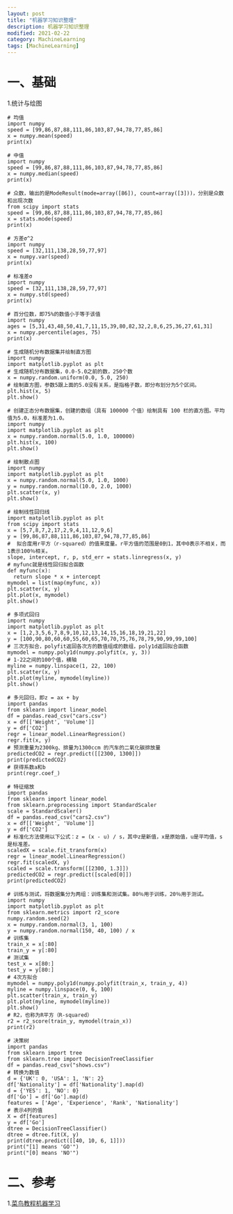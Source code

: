 ```yaml
---
layout: post
title: "机器学习知识整理"
description: 机器学习知识整理
modified: 2021-02-22
category: MachineLearning
tags: [MachineLearning]
---
```


# 一、基础

1.统计与绘图

    # 均值
    import numpy
    speed = [99,86,87,88,111,86,103,87,94,78,77,85,86]
    x = numpy.mean(speed)
    print(x)
    
    # 中值
    import numpy    
    speed = [99,86,87,88,111,86,103,87,94,78,77,85,86]
    x = numpy.median(speed)
    print(x)
    
    # 众数，输出的是ModeResult(mode=array([86]), count=array([3]))，分别是众数和出现次数
    from scipy import stats
    speed = [99,86,87,88,111,86,103,87,94,78,77,85,86]
    x = stats.mode(speed)
    print(x)
    
    # 方差σ^2
    import numpy
    speed = [32,111,138,28,59,77,97]
    x = numpy.var(speed)
    print(x)

    # 标准差σ
    import numpy
    speed = [32,111,138,28,59,77,97]
    x = numpy.std(speed)
    print(x)

    # 百分位数，即75%的数值小于等于该值
    import numpy
    ages = [5,31,43,48,50,41,7,11,15,39,80,82,32,2,8,6,25,36,27,61,31]
    x = numpy.percentile(ages, 75)
    print(x)
    
    # 生成随机分布数据集并绘制直方图
    import numpy
    import matplotlib.pyplot as plt
    # 生成随机分布数据集，0.0-5.0之前的数，250个数
    x = numpy.random.uniform(0.0, 5.0, 250)
    # 绘制直方图，参数5跟上面的5.0没有关系，是指格子数，即分布划分为5个区间。
    plt.hist(x, 5)
    plt.show()
    
    # 创建正态分布数据集，创建的数组（具有 100000 个值）绘制具有 100 栏的直方图。平均值为5.0，标准差为1.0。
    import numpy
    import matplotlib.pyplot as plt
    x = numpy.random.normal(5.0, 1.0, 100000)
    plt.hist(x, 100)
    plt.show()
    
    # 绘制散点图
    import numpy
    import matplotlib.pyplot as plt
    x = numpy.random.normal(5.0, 1.0, 1000)
    y = numpy.random.normal(10.0, 2.0, 1000)
    plt.scatter(x, y)
    plt.show()
    
    # 绘制线性回归线
    import matplotlib.pyplot as plt
    from scipy import stats
    x = [5,7,8,7,2,17,2,9,4,11,12,9,6]
    y = [99,86,87,88,111,86,103,87,94,78,77,85,86]
    #  拟合度用r平方（r-squared）的值来度量。r平方值的范围是0到1，其中0表示不相关，而1表示100％相关。
    slope, intercept, r, p, std_err = stats.linregress(x, y)
    # myfunc就是线性回归拟合函数
    def myfunc(x):
      return slope * x + intercept  
    mymodel = list(map(myfunc, x))
    plt.scatter(x, y)
    plt.plot(x, mymodel)
    plt.show()
    
    # 多项式回归
    import numpy
    import matplotlib.pyplot as plt
    x = [1,2,3,5,6,7,8,9,10,12,13,14,15,16,18,19,21,22]
    y = [100,90,80,60,60,55,60,65,70,70,75,76,78,79,90,99,99,100]
    # 三次方拟合，polyfit返回各次方的数值组成的数组，poly1d返回拟合函数
    mymodel = numpy.poly1d(numpy.polyfit(x, y, 3))
    # 1-22之间的100个值，横轴
    myline = numpy.linspace(1, 22, 100)
    plt.scatter(x, y)
    plt.plot(myline, mymodel(myline))
    plt.show()
    
    # 多元回归，即z = ax + by
    import pandas
    from sklearn import linear_model
    df = pandas.read_csv("cars.csv")
    x = df[['Weight', 'Volume']]
    y = df['CO2']
    regr = linear_model.LinearRegression()
    regr.fit(x, y)
    # 预测重量为2300kg、排量为1300ccm 的汽车的二氧化碳排放量
    predictedCO2 = regr.predict([[2300, 1300]])
    print(predictedCO2)
    # 获得系数a和b
    print(regr.coef_)
    
    # 特征缩放
    import pandas
    from sklearn import linear_model
    from sklearn.preprocessing import StandardScaler
    scale = StandardScaler()
    df = pandas.read_csv("cars2.csv")
    x = df[['Weight', 'Volume']]
    y = df['CO2']
    # 标准化方法使用以下公式：z = (x - u) / s，其中z是新值，x是原始值，u是平均值，s是标准差。
    scaledX = scale.fit_transform(x)
    regr = linear_model.LinearRegression()
    regr.fit(scaledX, y)
    scaled = scale.transform([[2300, 1.3]])
    predictedCO2 = regr.predict([scaled[0]])
    print(predictedCO2)
    
    # 训练与测试，将数据集分为两组：训练集和测试集。80％用于训练，20％用于测试。
    import numpy
    import matplotlib.pyplot as plt
    from sklearn.metrics import r2_score
    numpy.random.seed(2)
    x = numpy.random.normal(3, 1, 100)
    y = numpy.random.normal(150, 40, 100) / x
    # 训练集
    train_x = x[:80]
    train_y = y[:80]
    # 测试集
    test_x = x[80:]
    test_y = y[80:]
    # 4次方拟合
    mymodel = numpy.poly1d(numpy.polyfit(train_x, train_y, 4))
    myline = numpy.linspace(0, 6, 100)
    plt.scatter(train_x, train_y)
    plt.plot(myline, mymodel(myline))
    plt.show()
    # R2，也称为R平方（R-squared）
    r2 = r2_score(train_y, mymodel(train_x))
    print(r2)
    
    # 决策树
    import pandas
    from sklearn import tree
    from sklearn.tree import DecisionTreeClassifier
    df = pandas.read_csv("shows.csv")
    # 转换为数值
    d = {'UK': 0, 'USA': 1, 'N': 2}
    df['Nationality'] = df['Nationality'].map(d)
    d = {'YES': 1, 'NO': 0}
    df['Go'] = df['Go'].map(d)
    features = ['Age', 'Experience', 'Rank', 'Nationality']
    # 表示4列的值
    X = df[features]
    y = df['Go']
    dtree = DecisionTreeClassifier()
    dtree = dtree.fit(X, y)
    print(dtree.predict([[40, 10, 6, 1]]))
    print("[1] means 'GO'")
    print("[0] means 'NO'")

# 二、参考

1.[菜鸟教程机器学习](https://www.w3school.com.cn/python/python_ml_getting_started.asp)